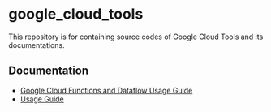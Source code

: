 # google_cloud_tools
This repository is for containing source codes of Google Cloud Tools and its documentations.

## Documentation
- [Google Cloud Functions and Dataflow Usage Guide](docs/google_cloud_functions_and_dataflow_usage/README.md)
- [Usage Guide](docs/airflow_and_dataflow_usage/README.md)
